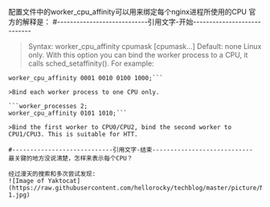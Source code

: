 配置文件中的worker_cpu_affinity可以用来绑定每个nginx进程所使用的CPU
官方的解释是：
#----------------------------引用文字-开始----------------------------
>Syntax: worker_cpu_affinity cpumask [cpumask...]
>Default: none
>Linux only.
>With this option you can bind the worker process to a CPU, it calls sched_setaffinity().
>For example:

```worker_processes 4;
worker_cpu_affinity 0001 0010 0100 1000;```

>Bind each worker process to one CPU only.

```worker_processes 2;
worker_cpu_affinity 0101 1010;```

>Bind the first worker to CPU0/CPU2, bind the second worker to CPU1/CPU3. This is suitable for HTT.

#----------------------------引用文字-结束----------------------------
最关键的地方没说清楚，怎样来表示每个CPU？

经过漫天的搜索和多次尝试发现:
![Image of Yaktocat](https://raw.githubusercontent.com/hellorocky/techblog/master/picture/Nginx%E7%9A%84worker_cpu_affinity%E8%AF%A6%E8%A7%A3-1.jpg)
